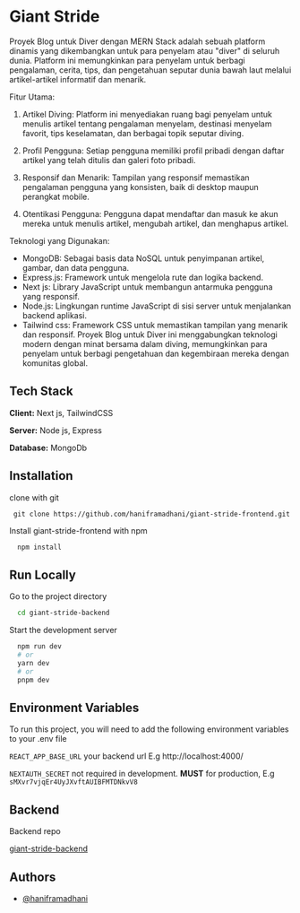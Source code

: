# Giant Stride

Proyek Blog untuk Diver dengan MERN Stack adalah sebuah platform dinamis yang dikembangkan untuk para penyelam atau "diver" di seluruh dunia. Platform ini memungkinkan para penyelam untuk berbagi pengalaman, cerita, tips, dan pengetahuan seputar dunia bawah laut melalui artikel-artikel informatif dan menarik.

Fitur Utama:

1. Artikel Diving: Platform ini menyediakan ruang bagi penyelam untuk menulis artikel tentang pengalaman menyelam, destinasi menyelam favorit, tips keselamatan, dan berbagai topik seputar diving.

2. Profil Pengguna: Setiap pengguna memiliki profil pribadi dengan daftar artikel yang telah ditulis dan galeri foto pribadi.

3. Responsif dan Menarik: Tampilan yang responsif memastikan pengalaman pengguna yang konsisten, baik di desktop maupun perangkat mobile.

4. Otentikasi Pengguna: Pengguna dapat mendaftar dan masuk ke akun mereka untuk menulis artikel, mengubah artikel, dan menghapus artikel.

Teknologi yang Digunakan:

- MongoDB: Sebagai basis data NoSQL untuk penyimpanan artikel, gambar, dan data pengguna.
- Express.js: Framework untuk mengelola rute dan logika backend.
- Next js: Library JavaScript untuk membangun antarmuka pengguna yang responsif.
- Node.js: Lingkungan runtime JavaScript di sisi server untuk menjalankan backend aplikasi.
- Tailwind css: Framework CSS untuk memastikan tampilan yang menarik dan responsif.
Proyek Blog untuk Diver ini menggabungkan teknologi modern dengan minat bersama dalam diving, memungkinkan para penyelam untuk berbagi pengetahuan dan kegembiraan mereka dengan komunitas global.


## Tech Stack

**Client:** Next js,  TailwindCSS

**Server:** Node js, Express

**Database:** MongoDb

## Installation

clone with git

```git
 git clone https://github.com/haniframadhani/giant-stride-frontend.git
```

Install giant-stride-frontend with npm

```bash
  npm install 
```
    
## Run Locally

Go to the project directory

```bash
  cd giant-stride-backend
```


Start the development server

```bash
  npm run dev
  # or
  yarn dev
  # or
  pnpm dev
```

## Environment Variables

To run this project, you will need to add the following environment variables to your .env file

`REACT_APP_BASE_URL` your backend url E.g http://localhost:4000/

`NEXTAUTH_SECRET` not required in development. **MUST** for production, E.g `sMXvr7vjqEr4UyJXvftAUIBFMTDNkvV8`
## Backend

Backend repo

[giant-stride-backend](https://github.com/haniframadhani/giant-stride-backend)


## Authors

- [@haniframadhani](https://github.com/haniframadhani)